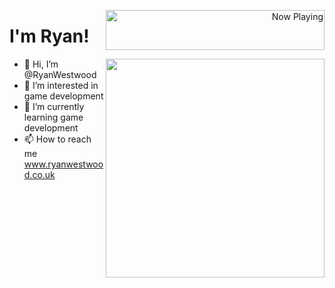 <p align="right">
   <a href="https://open.spotify.com/user/aquizzie" target="notarget">
    <img src="https://now-playing-jade.vercel.app/api/spotify" width="350" height="64" alt="Now Playing" align="right"></img>
  </a>
</p>

<p align="center">
  <h1>I'm Ryan!</h1>
</p>


<img align='right' width="350" src="https://github-readme-stats.vercel.app/api?username=RyanWestwood&show_icons=true&theme=prussian">



- 👋 Hi, I’m @RyanWestwood
- 👀 I’m interested in game development
- 🌱 I’m currently learning game development
- 📫 How to reach me www.ryanwestwood.co.uk
